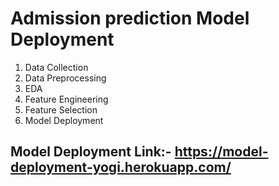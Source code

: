 # Admission prediction Model Deployment

1. Data Collection
2. Data Preprocessing
3. EDA
4. Feature Engineering
5. Feature Selection
6. Model Deployment


## Model Deployment Link:- https://model-deployment-yogi.herokuapp.com/















